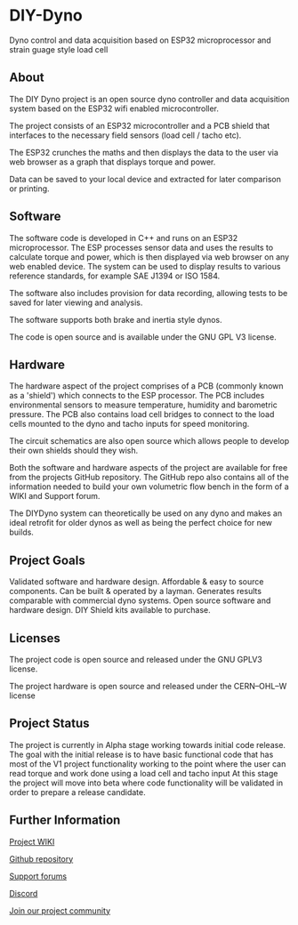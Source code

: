# DIY-Dyno
Dyno control and data acquisition based on ESP32 microprocessor and strain guage style load cell

## About 
The DIY Dyno project is an open source dyno controller and data acquisition system based on the ESP32 wifi enabled microcontroller.

The project consists of an ESP32 microcontroller and a PCB shield that interfaces to the necessary field sensors (load cell / tacho etc).

The ESP32 crunches the maths and then displays the data to the user via web browser as a graph that displays torque and power. 

Data can be saved to your local device and extracted for later comparison or printing.

 

## Software
The software code is developed in C++ and runs on an ESP32 microprocessor.  The ESP processes sensor data and uses the results to calculate torque and power, which is then displayed via web browser on any web enabled device. The system can be used to display results to various reference standards, for example SAE J1394 or ISO 1584.

The software also includes provision for data recording, allowing tests to be saved for later viewing and analysis.

The software supports both brake and inertia style dynos.

The code is open source and is available under the GNU GPL V3 license.

 

## Hardware
The hardware aspect of the project comprises of a PCB (commonly known as a 'shield') which connects to the ESP processor. The PCB includes environmental sensors to measure temperature, humidity and barometric pressure. The PCB also contains load cell bridges to connect to the load cells mounted to the dyno and tacho inputs for speed monitoring.

The circuit schematics are also open source which allows people to develop their own shields should they wish.

Both the software and hardware aspects of the project are available for free from the projects GitHub repository. The GitHub repo also contains all of the information needed to build your own volumetric flow bench in the form of a WIKI and Support forum.

The DIYDyno system can theoretically be used on any dyno and makes an ideal retrofit for older dynos as well as being the perfect choice for new builds.

 

## Project Goals
Validated software and hardware design.
Affordable & easy to source components.
Can be built & operated by a layman.
Generates results comparable with commercial dyno systems.
Open source software and hardware design.
DIY Shield kits available to purchase.
 

## Licenses
The project code is open source and released under the GNU GPLV3 license.

The project hardware is open source and released under the CERN–OHL–W license


## Project Status
The project is currently in Alpha stage working towards initial code release.
The goal with the initial release is to have basic functional code that has most of the V1 project functionality working to the point where the user can read torque and work done using a load cell and tacho input
At this stage the project will move into beta where code functionality will be validated in order to prepare a release candidate.

## Further Information 
[Project WIKI](https://github.com/DeeEmm/DIY-Dyno/wiki)

[Github repository](https://github.com/DeeEmm/DIY-Dyno)

[Support forums](https://github.com/DeeEmm/DIY-Dyno/discussions)

[Discord](https://discord.gg/9YpKxp5ctV)

[Join our project community](https://www.facebook.com/groups/diydyno/)
